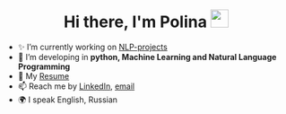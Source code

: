 <h1 align="center">Hi there, I'm Polina</a> 
<img src="https://github.com/blackcater/blackcater/raw/main/images/Hi.gif" height="32"/></h1>

- ✨ I’m currently working on [NLP-projects](https://github.com/PollyIva/NLP-projects)
- 🌱 I’m developing in **python, Machine Learning and Natural Language Programming**
- 📄 My [Resume](https://github.com/PollyIva/PollyIva/blob/main/ML_Polina_Resume.pdf)
- 📫 Reach me by [LinkedIn](https://www.linkedin.com/in/polina-ivanilova-071925235/), [email](mailto:ivanilova.pv@gmail.com)
- 🌍 I speak English, Russian
